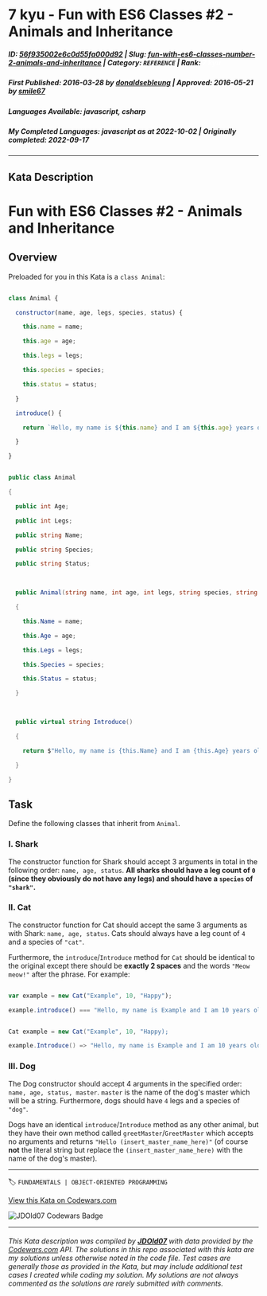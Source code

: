 # 7 kyu - Fun with ES6 Classes #2 - Animals and Inheritance

##### **ID**: [56f935002e6c0d55fa000d92](https://www.codewars.com/kata/56f935002e6c0d55fa000d92) | **Slug**: [fun-with-es6-classes-number-2-animals-and-inheritance](https://www.codewars.com/kata/56f935002e6c0d55fa000d92) | **Category**: `REFERENCE` | **Rank**: <span style="color:white">7 kyu</span>

##### **First Published**: 2016-03-28 ***by*** [donaldsebleung](https://www.codewars.com/users/donaldsebleung) | **Approved**: 2016-05-21 ***by*** [smile67](https://www.codewars.com/users/smile67)

##### **Languages Available**: javascript, csharp

##### **My Completed Languages**: javascript ***as at*** 2022-10-02 | **Originally completed**: 2022-09-17

---

## Kata Description


# Fun with ES6 Classes #2 - Animals and Inheritance



## Overview



Preloaded for you in this Kata is a ```class Animal```:



```javascript

class Animal {

  constructor(name, age, legs, species, status) {

    this.name = name;

    this.age = age;

    this.legs = legs;

    this.species = species;

    this.status = status;

  }

  introduce() {

    return `Hello, my name is ${this.name} and I am ${this.age} years old.`;

  }

}

```

```csharp

public class Animal

{

  public int Age;

  public int Legs;

  public string Name;

  public string Species;

  public string Status;

  

  public Animal(string name, int age, int legs, string species, string status)

  {

    this.Name = name;

    this.Age = age;

    this.Legs = legs;

    this.Species = species;

    this.Status = status;

  }

  

  public virtual string Introduce()

  {

    return $"Hello, my name is {this.Name} and I am {this.Age} years old.";

  }

}

```



## Task



Define the following classes that inherit from ```Animal```.



### I. Shark



The constructor function for Shark should accept 3 arguments in total in the following order: `name, age, status`.  **All sharks should have a leg count of **`0`** (since they obviously do not have any legs) and should have a **`species`** of **`"shark"`**.**



### II. Cat



The constructor function for Cat should accept the same 3 arguments as with Shark: `name, age, status`.  Cats should always have a leg count of `4` and a species of `"cat"`.



Furthermore, the `introduce`/`Introduce` method for `Cat` should be identical to the original except there should be **exactly 2 spaces** and the words `"Meow meow!"` after the phrase.  For example:



```javascript

var example = new Cat("Example", 10, "Happy");

example.introduce() === "Hello, my name is Example and I am 10 years old.  Meow meow!"; // Notice the TWO spaces - very important

```

```csharp

Cat example = new Cat("Example", 10, "Happy);

example.Introduce() => "Hello, my name is Example and I am 10 years old.  Meow meow!"; // Notice the TWO spaces - very important

```



### III. Dog



The Dog constructor should accept 4 arguments in the specified order: `name, age, status, master`.  `master` is the name of the dog's master which will be a string.  Furthermore, dogs should have `4` legs and a species of `"dog"`.



Dogs have an identical `introduce`/`Introduce` method as any other animal, but they have their own method called `greetMaster`/`GreetMaster` which accepts no arguments and returns `"Hello (insert_master_name_here)"` (of course **not** the literal string but replace the `(insert_master_name_here)` with the name of the dog's master).

---


🏷 `FUNDAMENTALS | OBJECT-ORIENTED PROGRAMMING`


[View this Kata on Codewars.com](https://www.codewars.com/kata/56f935002e6c0d55fa000d92)

![](https://www.codewars.com/users/jdold07/badges/large "JDOld07 Codewars Badge")

---

###### *This Kata description was compiled by [**JDOld07**](https://tpstech.dev) with data provided by the [Codewars.com](https://www.codewars.com) API.  The solutions in this repo associated with this kata are my solutions unless otherwise noted in the code file.  Test cases are generally those as provided in the Kata, but may include additional test cases I created while coding my solution.  My solutions are not always commented as the solutions are rarely submitted with comments.*
